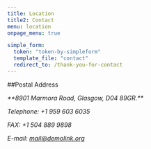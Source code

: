 ```yaml
---
title: Location
title2: Contact
menu: location
onpage_menu: true

simple_form:
  token: "token-by-simpleform"
  template_file: "contact"
  redirect_to: /thank-you-for-contact
---
```


##Postal Address
<address markdown="1">
**8901 Marmora Road, Glasgow, D04 89GR.**

Telephone: +1 959 603 6035

FAX:  +1 504 889 9898

E-mail: mail@demolink.org
</address>